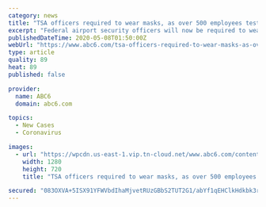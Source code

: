 ```yaml
---
category: news
title: "TSA officers required to wear masks, as over 500 employees test positive"
excerpt: "Federal airport security officers will now be required to wear masks at screening checkpoints, according to a statement released today from the Transportation Security Administration."
publishedDateTime: 2020-05-08T01:50:00Z
webUrl: "https://www.abc6.com/tsa-officers-required-to-wear-masks-as-over-500-employees-test-positive/"
type: article
quality: 89
heat: 89
published: false

provider:
  name: ABC6
  domain: abc6.com

topics:
  - New Cases
  - Coronavirus

images:
  - url: "https://wpcdn.us-east-1.vip.tn-cloud.net/www.abc6.com/content/uploads/2020/05/MGN_1280x720_00419B00-BLRMM.jpg"
    width: 1280
    height: 720
    title: "TSA officers required to wear masks, as over 500 employees test positive"

secured: "083OXVA+5ISX91YFWVbdIhaMjvetRUzGBbS2TUT2G1/abYf1qEHClkHdkbk3rYxnMagU85dnp5rcdaWvJy98XA1NQl6p4UU1HbF1ifODLv0eTC+Gpu6psU2H52c5ZlmIdN7HQOI+BBxDIAafVPhfMPXdKLOAynwHmz43tOduh7+B7hvaeUdqHDH2QrSpFq5Mc+cHfwJX9YQUyAJ7IE+h3qnxlTVyKHnDcRd4YNauo31eme9fu+A+QMghOa7vXdaFxS9p+RC+zJ0JvcmfJjKxfw8SVPzE1uzYYVG9vUFxHmhB5UHmkkeiFnrHs9O3pfTK;A7uzlHToi39C7vW00EgDEg=="
---
```


